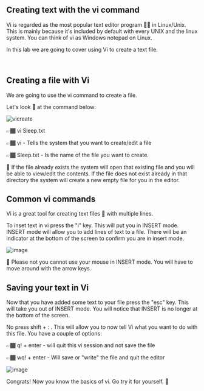 ## Creating text with the vi command

Vi is regarded as the most popular text editor program ✍🏽 in Linux/Unix. This is mainly because it's included by default with every UNIX
and the linux system. You can think of vi as Windows notepad on Linux.

In this lab we are going to cover using Vi to create a text file.

&nbsp;
&nbsp;

## Creating a file with Vi
We are going to use the vi command to create a file. 

Let's look 👀 at the command below:

![vicreate](https://user-images.githubusercontent.com/109482212/183311283-c639fff2-3dab-42ed-b802-fe5cdd5f4764.jpg)


👉🏾 vi Sleep.txt

👉🏾 vi - Tells the system that you want to create/edit a file

👉🏾 Sleep.txt - Is the name of the file you want to create. 

🚨 If the file already exists the system will open that existing file and you will be able to view/edit the contents. If the file does not exist already in that directory the system will create a new empty file for you in the editor.


## Common vi commands
Vi is a great tool for creating text files 📝 with multiple lines.

To inset text in vi press the "i" key. This will put you in INSERT mode. INSERT mode will allow you to add lines of text to a file. There will be an indicator at the bottom of the screen to confirm you are in insert mode.

![image](https://user-images.githubusercontent.com/109482212/183311467-cf3993b2-2354-4ff6-b024-e522a52693b6.png)

🚨 Please not you cannot use your mouse in INSERT mode. You will have to move around with the arrow keys.

## Saving your text in Vi
Now that you have added some text to your file press the "esc" key. This will take you out of INSERT mode. You will notice that INSERT is no longer at the bottom of the screen. 

No press shift + : . This will allow you to now tell Vi what you want to do with this file. You have a couple of options:

👉🏾 q! + enter - will quit this vi session and not save the file

👉🏾 wq! + enter - Will save or "write" the file and quit the editor

![image](https://user-images.githubusercontent.com/109482212/183311745-59fe85b4-a9eb-4f6d-b4a2-234abb37bda5.png)

Congrats! Now you know the basics of vi. Go try it for yourself. 💨



